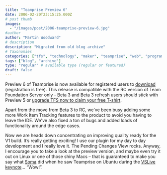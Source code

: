 ```yaml
---
title: "Teamprise Preview 6"
date: 2006-02-20T23:15:25.000Z
# post thumb
images:
  - "/images/post/2006-teamprise-preview-6.jpg"
#author
author: "Martin Woodward"
# description
description: "Migrated from old blog archive"
# Taxonomies
categories: ["tfs", "technology", "maker", "teamprise", "web", "programming"]
tags: ["blog", "archive"]
type: "regular" # available type (regular or featured)
draft: false
---
```


[](http://www.teamprise.com/)Preview 6 of Teamprise is now available for registered users to [download](http://www.teamprise.com/preview-register.py) (registration is free). This release is compatible with the RC version of Team Foundation Server only - Beta 3 and Beta 3 refresh users should stick with Preview 5 or [upgrade TFS now to claim your free T-shirt](http://blogs.msdn.com/robcaron/archive/2006/02/17/534416.aspx).

Apart from the move from Beta 3 to RC, we've been busy adding some more Work Item Tracking features to the product to avoid you having to leave the IDE. We've also fixed a ton of bugs and added loads of functionality around the edge cases.

Now we are heads down concentrating on improving quality ready for the V1 build. It’s really getting exciting! I use our plugin for my day to day development and I really love it. The Pending Changes View rocks. Anyway, I encourage you to take a look at the preview version, and maybe even try it out on Linux or one of those shiny Macs – that is guaranteed to make you say what [Soma](http://blogs.msdn.com/somasegar/default.aspx) did when he saw Teamprise on Ubuntu during the [VSLive keynote](http://www.woodwardweb.com/teamprise/000177.html)… “Wow!”.
